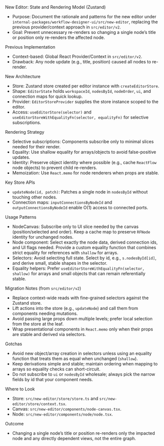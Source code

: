 New Editor: State and Rendering Model (Zustand)

- Purpose: Document the rationale and patterns for the new editor under `internal-packages/workflow-designer-ui/src/new-editor`, replacing the previous provider/context approach in `src/editor/v2`.
- Goal: Prevent unnecessary re-renders so changing a single node’s title or position only re-renders the affected node.

Previous Implementation

- Context-based: Global React Provider/Context in `src/editor/v2`.
- Drawback: Any node update (e.g., title, position) caused all nodes to re-render.

New Architecture

- Store: Zustand store created per editor instance with `createEditorStore`.
- Shape: `EditorState` holds `workspaceId`, `nodesById`, `nodeOrder`, `ui`, and connection maps for quick lookup.
- Provider: `EditorStoreProvider` supplies the store instance scoped to the editor.
- Access: `useEditorStore(selector)` and `useEditorStoreWithEqualityFn(selector, equalityFn)` for selective subscriptions.

Rendering Strategy

- Selective subscriptions: Components subscribe only to minimal slices needed for their render.
- Equality: Use shallow equality for arrays/objects to avoid false-positive updates.
- Identity: Preserve object identity where possible (e.g., cache `ReactFlow` node objects) to prevent child re-renders.
- Memoization: Use `React.memo` for node renderers when props are stable.

Key Store APIs

- `updateNode(id, patch)`: Patches a single node in `nodesById` without touching other nodes.
- Connection maps: `inputConnectionsByNodeId` and `outputConnectionsByNodeId` enable O(1) access to connected ports.

Usage Patterns

- NodeCanvas: Subscribe only to UI slice needed by the canvas (position/selected and order). Keep a cache map to preserve `RFNode` identity for unchanged nodes.
- Node component: Select exactly the node data, derived connection ids, and UI flags needed. Provide a custom equality function that combines strict equality for references with `shallow` for arrays.
- Selectors: Avoid selecting full state. Select by id, e.g., `s.nodesById[id]`, and derive small, stable shapes in the selector.
- Equality helpers: Prefer `useEditorStoreWithEqualityFn(selector, shallow)` for arrays and small objects that can remain referentially stable.

Migration Notes (from `src/editor/v2`)

- Replace context-wide reads with fine-grained selectors against the Zustand store.
- Lift actions into the store (e.g., `updateNode`) and call them from components needing mutations.
- Avoid passing large props down multiple levels; prefer local selection from the store at the leaf.
- Wrap presentational components in `React.memo` only when their props are stable and derived via selectors.

Gotchas

- Avoid new object/array creation in selectors unless using an equality function that treats them as equal when unchanged (`shallow`).
- Keep derivations simple and stable; maintain ordering when mapping to arrays so equality checks can short-circuit.
- Do not subscribe to `ui` or `nodesById` wholesale; always pick the narrow fields by id that your component needs.

Where to Look

- Store: `src/new-editor/store/store.ts` and `src/new-editor/store/context.tsx`.
- Canvas: `src/new-editor/components/node-canvas.tsx`.
- Node: `src/new-editor/components/node/node.tsx`.

Outcome

- Changing a single node’s title or position re-renders only the impacted node and any directly dependent views, not the entire graph.

